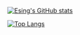 [![Esing's GitHub stats](https://github-readme-stats.vercel.app/api?username=Zxis233&count_private=true&theme=monokai&title_color=2edfa3&text_color=35ffba)](https://github.com/anuraghazra/github-readme-stats)

[![Top Langs](https://github-readme-stats.vercel.app/api/top-langs/?username=Zxis233&theme=monokai&title_color=2edfa3&text_color=35ffba)](https://github.com/anuraghazra/github-readme-stats)
